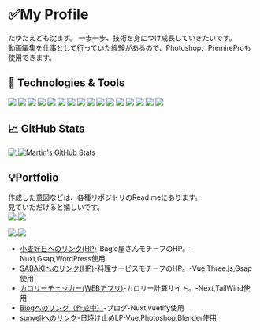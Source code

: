 # ✅My Profile 
たゆたえども沈まず。 一歩一歩、技術を身につけ成長していきたいです。<br/>
動画編集を仕事として行っていた経験があるので、Photoshop、PremireProも使用できます。

## 🔧 Technologies & Tools
![](https://img.shields.io/badge/UI-Figma-informational?style=flat&logo=figma&logoColor=white&color=2bbc8a)
![](https://img.shields.io/badge/UI-adobeXD-informational?style=flat&logo=heroui&logoColor=white&color=2bbc8a)
![](https://img.shields.io/badge/Editor-VScode-informational?style=flat&logo=intellijidea&logoColor=white&color=2bbc8a)
![](https://img.shields.io/badge/Code-Vue-informational?style=flat&logo=vuedotjs&logoColor=white&color=2bbc8a)
![](https://img.shields.io/badge/Code-Vuetify-informational?style=flat&logo=vuetify&logoColor=white&color=2bbc8a)
![](https://img.shields.io/badge/Code-Nuxt-informational?style=flat&logo=nuxt&logoColor=white&color=2bbc8a)
![](https://img.shields.io/badge/Code-React-informational?logo=react&logoColor=white&color=2bbc8a)
![](https://img.shields.io/badge/Code-Next-informational?logo=nextdotjs&logoColor=white&color=2bbc8a)
![](https://img.shields.io/badge/Code-Ruby-informational?style=flat&logo=ruby&logoColor=white&color=2bbc8a)
![](https://img.shields.io/badge/Code-Ruby%20on%20Rails-informational?style=flat&logo=rubyonrails&logoColor=white&color=2bbc8a)
![](https://img.shields.io/badge/Code-JavaScript-informational?style=flat&logo=javascript&logoColor=white&color=2bbc8a)
![](https://img.shields.io/badge/Code-TypeScript-informational?style=flat&logo=typescript&logoColor=white&color=2bbc8a)
![](https://img.shields.io/badge/CSS-TailWind-informational?logo=tailwindcss&logoColor=white&color=2bbc8a)
![](https://img.shields.io/badge/CMS-WordPress-informational?style=flat&logo=wordpress&logoColor=white&color=2bbc8a)
![](https://img.shields.io/badge/Tool-Photoshop-informational?style=flat&logo=affinityphoto&logoColor=white&color=2bbc8a)
![](https://img.shields.io/badge/Tool-PremirePro-informational?style=flat&logo=affinityphoto&logoColor=white&color=2bbc8a)

## 📈 GitHub Stats
<a href="https://github.com/MartinHeinz/MartinHeinz">
  <img align="center" src="https://github-readme-stats.vercel.app/api/top-langs/?username=Kanta0926&hide=java,html,tex&title_color=ffffff&text_color=c9cacc&icon_color=2bbc8a&bg_color=1d1f21&langs_count=3" />
</a>
<a href="https://github.com/MartinHeinz/MartinHeinz">
  <img align="center" src="https://github-readme-stats.vercel.app/api?username=Kanta0926&show_icons=true&line_height=27&count_private=true&title_color=ffffff&text_color=c9cacc&icon_color=2bbc8a&bg_color=1d1f21" alt="Martin's GitHub Stats" />
</a>

## 💡Portfolio
作成した意図などは、各種リポジトリのRead meにあります。<br/>
見ていただけると嬉しいです。<br/>
<a href="https://github.com/Kanta0926/komugi-site.git">
  <img align="center" src="https://github-readme-stats.vercel.app/api/pin/?username=Kanta0926&repo=komugi-site&title_color=ffffff&text_color=c9cacc&icon_color=2bbc8a&bg_color=1d1f21" />
</a>
<a href="https://github.com/Kanta0926/sabaki-project.git">
  <img align="center" src="https://github-readme-stats.vercel.app/api/pin/?username=Kanta0926&repo=sabaki-project&title_color=ffffff&text_color=c9cacc&icon_color=2bbc8a&bg_color=1d1f21" />
</a>

<a href="https://github.com/Kanta0926/cal-cheacker.git">
  <img align="center" src="https://github-readme-stats.vercel.app/api/pin/?username=Kanta0926&repo=cal-cheacker&title_color=ffffff&text_color=c9cacc&icon_color=2bbc8a&bg_color=1d1f21" />
</a>
<a href="https://github.com/Kanta0926/my-blog.git">
  <img align="center" src="https://github-readme-stats.vercel.app/api/pin/?username=Kanta0926&repo=my-blog&title_color=ffffff&text_color=c9cacc&icon_color=2bbc8a&bg_color=1d1f21" />
</a>


 - [小麦好日へのリンク(HP)](https://kancha.org/komugi-site/)-Bagle屋さんモチーフのHP。-Nuxt,Gsap,WordPress使用
 - [SABAKIへのリンク(HP)](https://kancha.org/sabaki-project)-料理サービスモチーフのHP。-Vue,Three.js,Gsap使用
 - [カロリーチェッカー(WEBアプリ)](https://cal-cheacker.vercel.app/)-カロリー計算サイト。-Next,TailWind使用
 - [Blogへのリンク（作成中）](https://kancha.org/blog)-ブログ-Nuxt,vuetify使用
 - [sunvellへのリンク](https://kancha.org/sunvell-project/)-日焼け止めLP-Vue,Photoshop,Blender使用
